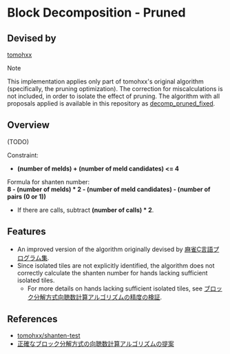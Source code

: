 # Block Decomposition - Pruned

## Devised by

[tomohxx](https://github.com/tomohxx)

> [!NOTE]
> This implementation applies only part of tomohxx's original algorithm (specifically, the pruning optimization). The correction for miscalculations is not included, in order to isolate the effect of pruning.
> The algorithm with all proposals applied is available in this repository as [decomp_pruned_fixed](../decomp_pruned_fixed).

## Overview

(TODO)

Constraint:

- **(number of melds) + (number of meld candidates) <= 4**

Formula for shanten number:  
**8 - (number of melds) * 2 - (number of meld candidates) - (number of pairs (0 or 1))**

- If there are calls, subtract **(number of calls) * 2**.

## Features

- An improved version of the algorithm originally devised by [麻雀C言語プログラム集](https://web.archive.org/web/20190616213620/http://cmj3.web.fc2.com/).
- Since isolated tiles are not explicitly identified, the algorithm does not correctly calculate the shanten number for hands lacking sufficient isolated tiles.
  - For more details on hands lacking sufficient isolated tiles, see [ブロック分解方式向聴数計算アルゴリズムの精度の検証](https://zenn.dev/tomohxx/articles/aecace4e3a3bc1).

## References

- [tomohxx/shanten-test](https://github.com/tomohxx/shanten-test)
- [正確なブロック分解方式の向聴数計算アルゴリズムの提案](https://zenn.dev/tomohxx/articles/16c0d807218d2a)

